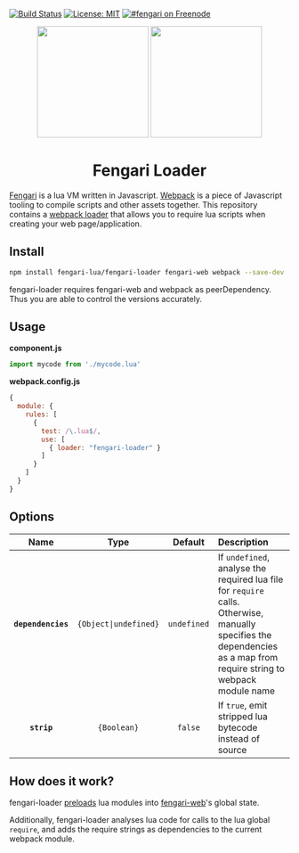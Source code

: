 [![Build Status](https://travis-ci.org/fengari-lua/fengari-loader.svg?branch=master)](https://travis-ci.org/fengari-lua/fengari-loader)
[![License: MIT](https://img.shields.io/badge/License-MIT-yellow.svg)](https://opensource.org/licenses/MIT)
[![#fengari on Freenode](https://img.shields.io/Freenode/%23fengari.png)](https://webchat.freenode.net/?channels=fengari)

<div align="center">
  <a href="https://fengari.io/"><img height="200" src="https://fengari.io/static/images/logo.png"></a>
  <a href="https://github.com/webpack/webpack"><img width="200" height="200" src="https://webpack.js.org/assets/icon-square-big.svg"></a>
  <h1>Fengari Loader</h1>
</div>

[Fengari](https://fengari.io/) is a lua VM written in Javascript. [Webpack](http://webpack.js.org/) is a piece of Javascript tooling to compile scripts and other assets together.
This repository contains a [webpack loader](https://webpack.js.org/concepts/#loaders) that allows you to require lua scripts when creating your web page/application.

## Install

```bash
npm install fengari-lua/fengari-loader fengari-web webpack --save-dev
```

fengari-loader requires fengari-web and webpack as peerDependency. Thus you are able to control the versions accurately.


## Usage

**component.js**
```js
import mycode from './mycode.lua'
```

**webpack.config.js**
```js
{
  module: {
    rules: [
      {
        test: /\.lua$/,
        use: [
          { loader: "fengari-loader" }
        ]
      }
    ]
  }
}
```


## Options

|Name|Type|Default|Description|
|:--:|:--:|:-----:|:----------|
|**`dependencies`**|`{Object\|undefined}`|`undefined`|If `undefined`, analyse the required lua file for `require` calls. Otherwise, manually specifies the dependencies as a map from require string to webpack module name|
|**`strip`**|`{Boolean}`|`false`|If `true`, emit stripped lua bytecode instead of source|


## How does it work?

fengari-loader [preloads](https://www.lua.org/manual/5.3/manual.html#pdf-package.preload) lua modules into [fengari-web](https://github.com/fengari-lua/fengari-web)'s global state.

Additionally, fengari-loader analyses lua code for calls to the lua global `require`, and adds the require strings as dependencies to the current webpack module.

